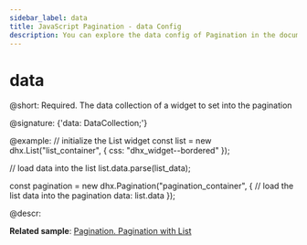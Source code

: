 ```yaml
---
sidebar_label: data
title: JavaScript Pagination - data Config 
description: You can explore the data config of Pagination in the documentation of the DHTMLX JavaScript UI library. Browse developer guides and API reference, try out code examples and live demos, and download a free 30-day evaluation version of DHTMLX Suite.
---
```


# data

@short: Required. The data collection of a widget to set into the pagination

@signature: {'data: DataCollection;'}

@example:
// initialize the List widget
const list = new dhx.List("list_container", {
    css: "dhx_widget--bordered"
});

// load data into the list
list.data.parse(list_data);

const pagination = new dhx.Pagination("pagination_container", {
    // load the list data into the pagination
    data: list.data
});

@descr:

**Related sample**: [Pagination. Pagination with List](https://snippet.dhtmlx.com/6sju9jl5)
